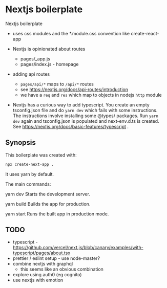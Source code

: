 
# Nextjs boilerplate

Nextjs boilerplate

- uses css modules and the *.module.css convention like create-react-app

- Nextjs is opinionated about routes
  - pages/_app.js
  - pages/index.js - homepage
- adding api routes
  - `pages/api/*` maps to `/api/*` routes
  - see <https://nextjs.org/docs/api-routes/introduction>
  - we have a `req` and `res` which map to objects in nodejs `http` module
- Nextjs has a curious way to add typescript.
    You create an empty tsconfig.json file and do `yarn dev` which fails with some instructions.
    The instructions involve installing some @types/ packages.
    Run `yarn dev` again and tsconfig.json is populated and next-env.d.ts is created.
    See <https://nextjs.org/docs/basic-features/typescript> .

## Synopsis

This boilerplate was created with:

```sh
npx create-next-app .
```

It uses yarn by default.

The main commands:

  yarn dev
    Starts the development server.

  yarn build
    Builds the app for production.

  yarn start
    Runs the built app in production mode.

## TODO

- typescript - <https://github.com/vercel/next.js/blob/canary/examples/with-typescript/pages/about.tsx>
- prettier / eslint setup - use node-master?
- combine nextjs with graphql
  - this seems like an obvious combination
- explore using auth0 (eg cognito)
- use nextjs with emotion

